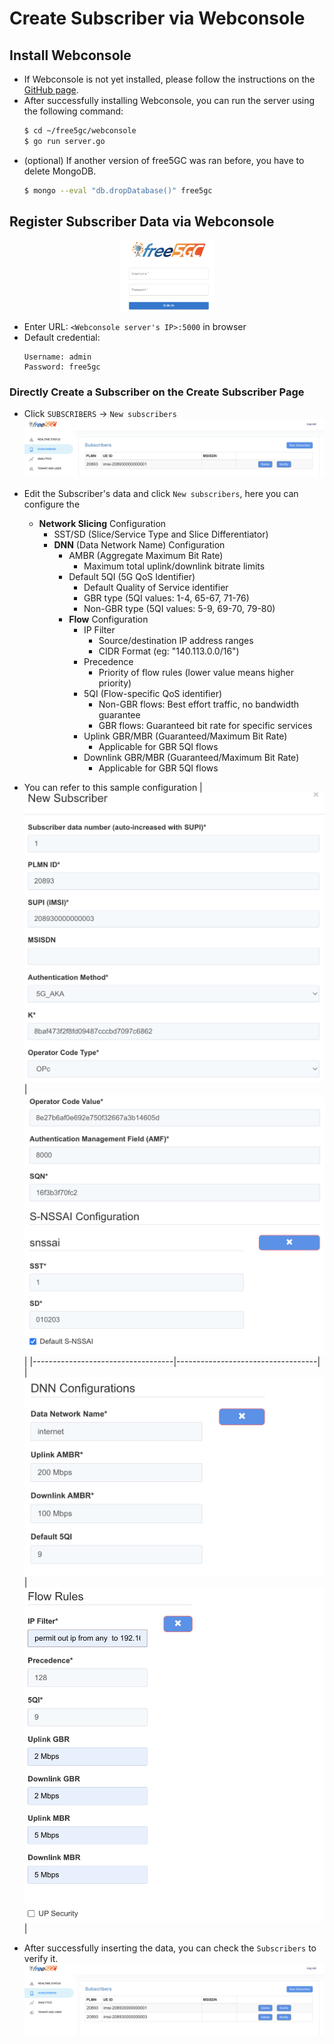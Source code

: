 # Create Subscriber via Webconsole

## Install Webconsole

- If Webconsole is not yet installed, please follow the instructions on the [GitHub page](https://github.com/free5gc/webconsole).
- After successfully installing Webconsole, you can run the server using the following command:
    ```sh
    $ cd ~/free5gc/webconsole
    $ go run server.go
    ```
- (optional) If another version of free5GC was ran before, you have to delete MongoDB.
    ```sh
    $ mongo --eval "db.dropDatabase()" free5gc
    ```

## Register Subscriber Data via Webconsole

<img src="./images/login.png" alt="login" style="width:30%; height:auto; display:block; margin:auto;">

- Enter URL: `<Webconsole server's IP>:5000` in browser 
- Default credential:
    ```
    Username: admin
    Password: free5gc
    ```

### Directly Create a Subscriber on the Create Subscriber Page

- Click `SUBSCRIBERS` -> `New subscribers`
    ![](./images/create_subscriber.png)

- Edit the Subscriber's data and click `New subscribers`, here you can configure the 
    - **Network Slicing** Configuration
        - SST/SD (Slice/Service Type and Slice Differentiator)
        - **DNN** (Data Network Name) Configuration
            - AMBR (Aggregate Maximum Bit Rate)
                - Maximum total uplink/downlink bitrate limits
            - Default 5QI (5G QoS Identifier)
                - Default Quality of Service identifier
                - GBR type (5QI values: 1-4, 65-67, 71-76)
                - Non-GBR type (5QI values: 5-9, 69-70, 79-80)
            - **Flow** Configuration
                - IP Filter
                    - Source/destination IP address ranges
                    - CIDR Format (eg: "140.113.0.0/16") 
                - Precedence
                    - Priority of flow rules (lower value means higher priority)
                - 5QI (Flow-specific QoS identifier)
                    - Non-GBR flows: Best effort traffic, no bandwidth guarantee
                    - GBR flows: Guaranteed bit rate for specific services
                - Uplink GBR/MBR (Guaranteed/Maximum Bit Rate)
                    - Applicable for GBR 5QI flows
                - Downlink GBR/MBR (Guaranteed/Maximum Bit Rate)
                    - Applicable for GBR 5QI flows

- You can refer to this sample configuration
    | ![](./images/subscriberData1.png) | ![](./images/subscriberData2.png) |
    |-----------------------------------|-----------------------------------|
    | ![](./images/subscriberData3.png) | ![](./images/flow_rules.png)     |

- After successfully inserting the data, you can check the `Subscribers` to verify it.
    ![](./images/create_subscriber2.png)